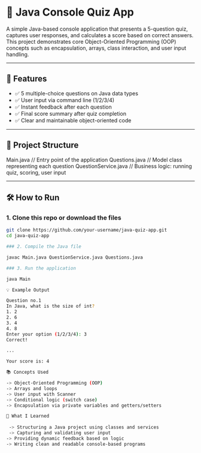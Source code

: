 # 🧠 Java Console Quiz App

A simple Java-based console application that presents a 5-question quiz, captures user responses, and calculates a score based on correct answers. This project demonstrates core Object-Oriented Programming (OOP) concepts such as encapsulation, arrays, class interaction, and user input handling.

---

## 📌 Features

- ✅ 5 multiple-choice questions on Java data types
- ✅ User input via command line (1/2/3/4)
- ✅ Instant feedback after each question
- ✅ Final score summary after quiz completion
- ✅ Clear and maintainable object-oriented code

---

## 📂 Project Structure

Main.java // Entry point of the application Questions.java // Model class representing each question QuestionService.java // Business logic: running quiz, scoring, user input


---

## 🛠️ How to Run

### 1. Clone this repo or download the files
```bash
git clone https://github.com/your-username/java-quiz-app.git
cd java-quiz-app

### 2. Compile the Java file

javac Main.java QuestionService.java Questions.java

### 3. Run the application

java Main

💡 Example Output

Question no.1
In Java, what is the size of int?
1. 2
2. 6
3. 4
4. 8
Enter your option (1/2/3/4): 3
Correct!

...

Your score is: 4

📚 Concepts Used

-> Object-Oriented Programming (OOP)
-> Arrays and loops
-> User input with Scanner
-> Conditional logic (switch case)
-> Encapsulation via private variables and getters/setters

🧠 What I Learned
 
 -> Structuring a Java project using classes and services
 -> Capturing and validating user input
-> Providing dynamic feedback based on logic
-> Writing clean and readable console-based programs





